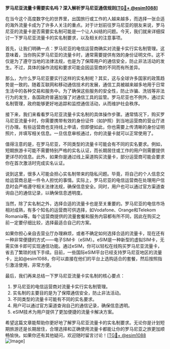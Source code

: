 **罗马尼亚流量卡需要实名吗？深入解析罗马尼亚通信规则[[TG💪+ @esim1088](https://t.me/s/esim1088)]**

在当今这个高度数字化的世界里，出国旅行或工作的人越来越多，而选择一张合适的海外流量卡成为了许多人关注的重点。对于计划前往罗马尼亚的朋友来说，罗马尼亚的流量卡是否需要实名制可能是一个让人纠结的问题。今天，我们就来详细探讨一下罗马尼亚流量卡的实名制要求，以及相关的注意事项。

首先，让我们明确一点：罗马尼亚的电信运营商确实对流量卡实行实名制管理。这意味着，当你购买罗马尼亚的流量卡时，通常需要提供有效的身份证明文件。这不仅是为了遵守当地的法律法规，也是为了保障用户的通信安全，防止非法活动的发生。不过，具体的操作流程和要求可能会因运营商的不同而有所差异。

那么，为什么罗马尼亚要实行这样的实名制呢？其实，这与全球许多国家的政策趋势是一致的。随着互联网和移动通信技术的发展，通信工具被越来越多地用于日常生活中的各种交易和服务中。为了确保这些服务的安全性，防止诈骗、洗钱等非法行为的发生，各国政府普遍加强了对通信工具的监管。罗马尼亚也不例外，通过实名制管理，政府能够更好地追踪和监控通信活动，从而维护社会秩序。

接下来，我们来看看罗马尼亚流量卡实名制的具体操作步骤。通常情况下，购买罗马尼亚流量卡时，你需要携带有效的身份证件（如护照）到当地运营商的营业厅进行办理。有些运营商也支持线上申请，但即便如此，你也需要上传清晰的身份证明照片，并填写相关信息。一旦信息审核通过，你的流量卡就可以正常使用了。

值得注意的是，在罗马尼亚，不同类型的流量卡可能会有不同的实名要求。例如，短期旅游卡可能不需要特别严格的实名认证，而长期居住或工作的用户则需要提供更详尽的信息。此外，如果你是通过线上渠道购买流量卡，部分运营商可能会要求你在首次激活时完成实名认证。

说到这里，很多人可能会担心实名制带来的隐私问题。毕竟，将自己的个人信息交给运营商总是一件令人担忧的事情。实际上，罗马尼亚的电信运营商在处理用户信息时会严格遵守相关法律法规，确保信息安全。同时，用户也可以通过官方渠道查询自己的通信记录，以确保信息透明度。

当然，除了实名制之外，选择合适的流量卡也是至关重要的。罗马尼亚的电信市场相对成熟，有多个知名的运营商可供选择，如Vodafone、Orange和Telekom Romania等。每个运营商提供的流量套餐和服务内容都有所不同，因此在购买之前一定要仔细比较，选择最适合自己的方案。

如果你担心亲自去营业厅办理麻烦，或者不确定如何选择合适的流量卡，现在还有一种非常便捷的方式——电子SIM卡（eSIM）。eSIM是一种新型的虚拟SIM卡，无需实体卡即可实现通信功能。通过eSIM，你可以轻松在线购买罗马尼亚流量卡，省去了繁琐的线下手续。目前，一些国际eSIM平台已经支持罗马尼亚地区的流量卡，比如@esim1088，你可以直接在他们的平台上选购适合的套餐，然后按照指引激活使用，非常方便。

最后，我们再来总结一下罗马尼亚流量卡实名制的核心要点：

1. 罗马尼亚的电信运营商对流量卡实行实名制管理。
2. 实名制的主要目的是为了保障通信安全，防止非法活动。
3. 不同类型的流量卡可能有不同的实名要求。
4. 用户可以通过官方渠道查询自己的通信记录，确保信息透明。
5. eSIM技术为用户提供了更加便捷的流量卡解决方案。

希望这篇文章能帮助你更好地了解罗马尼亚流量卡的实名制要求。无论你是计划短期旅游还是长期居住，合理选择和正确使用流量卡都能让你的罗马尼亚之旅更加顺畅愉快。如果你还有其他疑问，欢迎随时留言讨论！[[TG💪+ @esim1088](https://t.me/s/esim1088) ![Image](https://i.postimg.cc/4NQfJmqS/Snipaste-2025-05-13-00-14-12.png)]